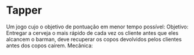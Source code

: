 # Tapper
Um jogo cujo o objetivo de pontuação em menor tempo possível:
Objetivo: Entregar a cerveja o mais rápido de cada vez os cliente antes que eles alcancem o barman, deve recuperar os copos devolvidos pelos clientes antes dos copos cairem.
Mecânica: 
